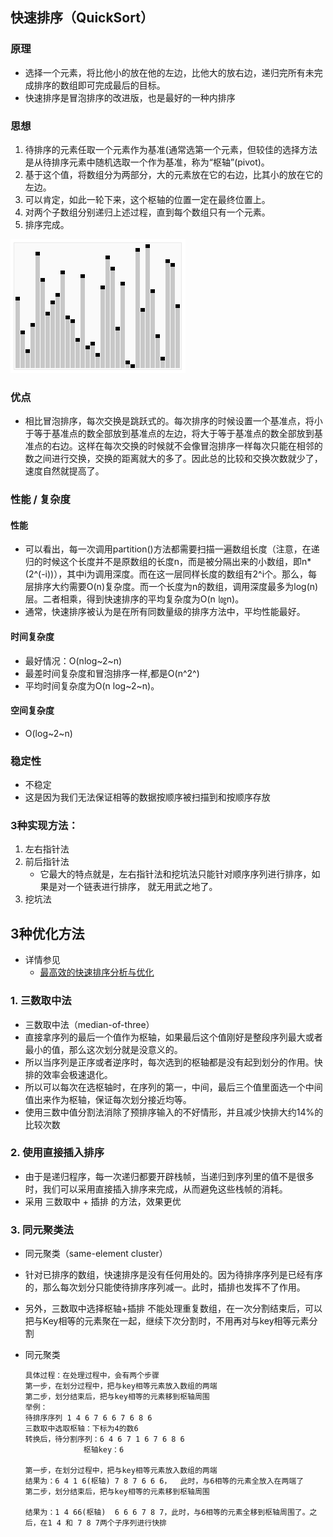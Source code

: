 ## 快速排序（QuickSort）

### 原理

- 选择一个元素，将比他小的放在他的左边，比他大的放右边，递归完所有未完成排序的数组即可完成最后的目标。
- 快速排序是冒泡排序的改进版，也是最好的一种内排序

### 思想

1. 待排序的元素任取一个元素作为基准(通常选第一个元素，但较佳的选择方法是从待排序元素中随机选取一个作为基准，称为“枢轴”(pivot)。
2. 基于这个值，将数组分为两部分，大的元素放在它的右边，比其小的放在它的左边。
3. 可以肯定，如此一轮下来，这个枢轴的位置一定在最终位置上。
4. 对两个子数组分别递归上述过程，直到每个数组只有一个元素。
5. 排序完成。

![Sorting_quicksort_anim](assets/Sorting_quicksort_anim.gif) 

### 优点

- 相比冒泡排序，每次交换是跳跃式的。每次排序的时候设置一个基准点，将小于等于基准点的数全部放到基准点的左边，将大于等于基准点的数全部放到基准点的右边。这样在每次交换的时候就不会像冒泡排序一样每次只能在相邻的数之间进行交换，交换的距离就大的多了。因此总的比较和交换次数就少了，速度自然就提高了。

### 性能 / 复杂度

#### 性能

- 可以看出，每一次调用partition()方法都需要扫描一遍数组长度（注意，在递归的时候这个长度并不是原数组的长度n，而是被分隔出来的小数组，即n*(2\^(-i))），其中i为调用深度。而在这一层同样长度的数组有2\^i个。那么，每层排序大约需要O(n)复杂度。而一个长度为n的数组，调用深度最多为log(n)层。二者相乘，得到快速排序的平均复杂度为O(n ㏒n)。
- 通常，快速排序被认为是在所有同数量级的排序方法中，平均性能最好。

#### 时间复杂度

- 最好情况：O(nlog~2~n) 
- 最差时间复杂度和冒泡排序一样,都是O(n^2^) 
- 平均时间复杂度为O(n log~2~n)。

#### 空间复杂度

- O(log~2~n) 

### 稳定性

- 不稳定
- 这是因为我们无法保证相等的数据按顺序被扫描到和按顺序存放

### 3种实现方法：

1. 左右指针法
2. 前后指针法
   - 它最大的特点就是，左右指针法和挖坑法只能针对顺序序列进行排序，如果是对一个链表进行排序， 就无用武之地了。
3. 挖坑法

## 3种优化方法

- 详情参见
  - [最高效的快速排序分析与优化](https://blog.csdn.net/qq_39521554/article/details/79357158) 

### 1. 三数取中法

- 三数取中法（median-of-three）
- 直接拿序列的最后一个值作为枢轴，如果最后这个值刚好是整段序列最大或者最小的值，那么这次划分就是没意义的。
- 所以当序列是正序或者逆序时，每次选到的枢轴都是没有起到划分的作用。快排的效率会极速退化。
- 所以可以每次在选枢轴时，在序列的第一，中间，最后三个值里面选一个中间值出来作为枢轴，保证每次划分接近均等。
- 使用三数中值分割法消除了预排序输入的不好情形，并且减少快排大约14%的比较次数

### 2. 使用直接插入排序

- 由于是递归程序，每一次递归都要开辟栈帧，当递归到序列里的值不是很多时，我们可以采用直接插入排序来完成，从而避免这些栈帧的消耗。
- 采用 三数取中 + 插排 的方法，效果更优

### 3.  同元聚类法

- 同元聚类（same-element cluster）

- 针对已排序的数组，快速排序是没有任何用处的。因为待排序序列是已经有序的，那么每次划分只能使待排序序列减一。此时，插排也发挥不了作用。

- 另外，三数取中选择枢轴+插排 不能处理重复数组，在一次分割结束后，可以把与Key相等的元素聚在一起，继续下次分割时，不用再对与key相等元素分割

- 同元聚类

  ```
  具体过程：在处理过程中，会有两个步骤
  第一步，在划分过程中，把与key相等元素放入数组的两端
  第二步，划分结束后，把与key相等的元素移到枢轴周围
  举例：
  待排序序列 1 4 6 7 6 6 7 6 8 6
  三数取中选取枢轴：下标为4的数6
  转换后，待分割序列：6 4 6 7 1 6 7 6 8 6
               枢轴key：6
  
  第一步，在划分过程中，把与key相等元素放入数组的两端
  结果为：6 4 1 6(枢轴) 7 8 7 6 6 6，  此时，与6相等的元素全放入在两端了
  第二步，划分结束后，把与key相等的元素移到枢轴周围
  
  结果为：1 4 66(枢轴)  6 6 6 7 8 7，此时，与6相等的元素全移到枢轴周围了。之后，在1 4 和 7 8 7两个子序列进行快排
  ```

  
